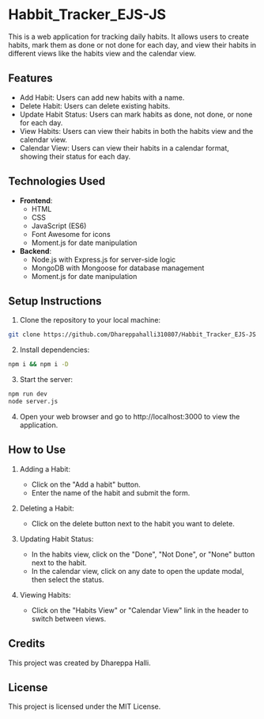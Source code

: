 # Habbit_Tracker_EJS-JS

This is a web application for tracking daily habits. It allows users to create habits, mark them as done or not done for each day, and view their habits in different views like the habits view and the calendar view.

## Features

- Add Habit: Users can add new habits with a name.
- Delete Habit: Users can delete existing habits.
- Update Habit Status: Users can mark habits as done, not done, or none for each day.
- View Habits: Users can view their habits in both the habits view and the calendar view.
- Calendar View: Users can view their habits in a calendar format, showing their status for each day.

## Technologies Used

- **Frontend**:
  - HTML
  - CSS
  - JavaScript (ES6)
  - Font Awesome for icons
  - Moment.js for date manipulation
- **Backend**:
  - Node.js with Express.js for server-side logic
  - MongoDB with Mongoose for database management
  - Moment.js for date manipulation

## Setup Instructions

1. Clone the repository to your local machine:

```bash
git clone https://github.com/Dhareppahalli310807/Habbit_Tracker_EJS-JS
```

2. Install dependencies:

```bash
npm i && npm i -D
```

3. Start the server:

```bash
npm run dev
node server.js
```

4. Open your web browser and go to http://localhost:3000 to view the application.

## How to Use

1. Adding a Habit:

   - Click on the "Add a habit" button.
   - Enter the name of the habit and submit the form.

2. Deleting a Habit:

   - Click on the delete button next to the habit you want to delete.

3. Updating Habit Status:

   - In the habits view, click on the "Done", "Not Done", or "None" button next to the habit.
   - In the calendar view, click on any date to open the update modal, then select the status.

4. Viewing Habits:

   - Click on the "Habits View" or "Calendar View" link in the header to switch between views.

## Credits

This project was created by Dhareppa Halli.

## License

This project is licensed under the MIT License.
